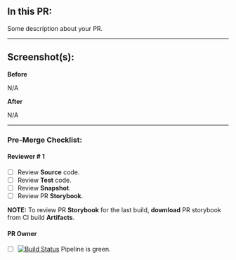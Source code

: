 ## In this PR:

Some description about your PR.

---

## Screenshot(s):

**Before**

N/A

**After**

N/A

---

### Pre-Merge Checklist:

#### Reviewer # 1

- [ ] Review **Source** code.
- [ ] Review **Test** code.
- [ ] Review **Snapshot**.
- [ ] Review PR **Storybook**.

**NOTE:** To review PR **Storybook** for the last build, **download** PR storybook from CI build **Artifacts**.

#### PR Owner

- [ ] [![Build Status][status-image]][status-url] Pipeline is green.

[status-image]: https://cd.screwdriver.cd/pipelines/3067/badge
[status-url]: https://cd.screwdriver.cd/pipelines/3067
